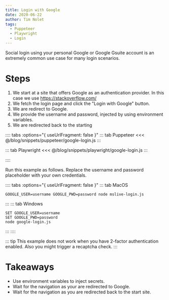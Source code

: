 ```yaml
---
title: Login with Google
date: 2020-06-22
author: Tim Nolet
tags: 
  - Puppeteer
  - Playwright
  - Login
---
```


Social login using your personal Google or Google Gsuite account is an extremely common use case for many login scenarios.

# Steps

1. We start at a site that offers Google as an authentication provider. In this case we use https://stackoverflow.com/
2. We fetch the login page and click the "Login with Google" button.
3. We are redirect to Google.
4. We provide the username and password, injected by using environment variables.
5. We are redirected back to the starting

:::: tabs :options="{ useUrlFragment: false }"
::: tab Puppeteer 
<<< @/blog/snippets/puppeteer/google-login.js
:::

::: tab Playwright
<<< @/blog/snippets/playwright/google-login.js
:::

::::

Run this example as follows. Replace the username and password placeholder with your own credentials.

:::: tabs :options="{ useUrlFragment: false }"
::: tab MacOS
```shell script
GOOGLE_USER=username GOOGLE_PWD=password node mslive-login.js
```
:::
::: tab Windows
```shell script
SET GOOGLE_USER=username
SET GOOGLE_PWD=password
node google-login.js
```
:::
::::

::: tip
This example does not work when you have 2-factor authentication enabled. Also you might trigger a recaptcha check.
:::

# Takeaways

- Use environment variables to inject secrets.
- Wait for the navigation as your are redirected to Google.
- Wait for the navigation as you are redirected back to the start site.





